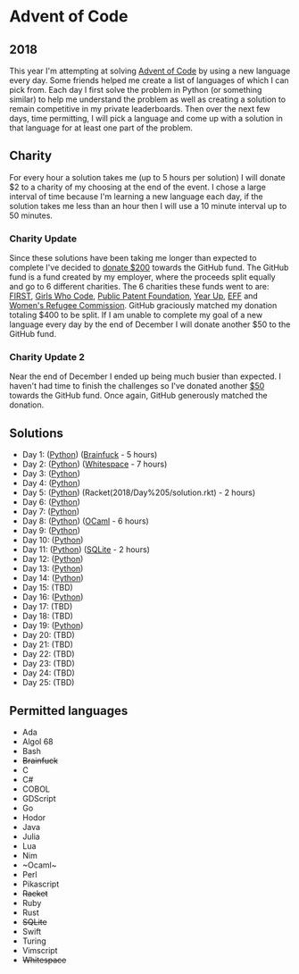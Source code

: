 # Advent of Code

## 2018

This year I'm attempting at solving [Advent of Code](https://adventofcode.com/)
by using a new language every day. Some friends helped me create a list of languages of which I can pick from. Each day I first solve the problem in Python (or something similar) to help me understand the problem as well as creating a solution to remain competitive in my private leaderboards. Then over the next few days, time permitting, I will pick a language and come up with a solution in that language for at least one part of the problem.

## Charity

For every hour a solution takes me (up to 5 hours per solution) I will donate $2 to a charity of my choosing at the end of the event. I chose a large interval of time because I'm learning a new language each day, if the solution takes me less than an hour then I will use a 10 minute interval up to 50 minutes.

### Charity Update

Since these solutions have been taking me longer than expected to complete I've decided to [donate $200](https://i.fletchto99.com/4edc8047.png) towards the GitHub fund. The GitHub fund is a fund created by my employer, where the proceeds split equally and go to 6 different charities. The 6 charities these funds went to are: [FIRST](https://www.firstinspires.org/), [Girls Who Code](https://girlswhocode.com/), [Public Patent Foundation](http://www.pubpat.org/), [Year Up](https://www.yearup.org/), [EFF](https://www.eff.org/) and [Women's Refugee Commission](https://www.womensrefugeecommission.org/). GitHub graciously matched my donation totaling $400 to be split. If I am unable to complete my goal of a new language every day by the end of December I will donate another $50 to the GitHub fund.

### Charity Update 2

Near the end of December I ended up being much busier than expected. I haven't had time to finish the challenges so I've donated another [$50](https://i.fletchto99.com/aafe768a.png) towards the GitHub fund. Once again, GitHub generously matched the donation.

## Solutions

- Day 1: ([Python](2018/Day%201/solution.py)) ([Brainfuck](2018/Day%201/part1.b) - 5 hours)
- Day 2: ([Python](2018/Day%204/solution.py)) ([Whitespace](2018/Day%202/solution.ws) - 7 hours)
- Day 3: ([Python](2018/Day%203/solution.py))
- Day 4: ([Python](2018/Day%204/solution.py))
- Day 5: ([Python](2018/Day%205/solution.py)) (Racket(2018/Day%205/solution.rkt) - 2 hours)
- Day 6: ([Python](2018/Day%206/solution.py))
- Day 7: ([Python](2018/Day%207/solution.py))
- Day 8: ([Python](2018/Day%208/solution.py)) ([OCaml](2018/Day%208/solution.ml) - 6 hours)
- Day 9: ([Python](2018/Day%209/solution.py))
- Day 10: ([Python](2018/Day%2010/solution.py))
- Day 11: ([Python](2018/Day%2011/solution.py)) ([SQLite](2018/Day%2011/solution.sql) - 2 hours)
- Day 12: ([Python](2018/Day%2012/solution.py))
- Day 13: ([Python](2018/Day%2013/solution.py))
- Day 14: ([Python](2018/Day%2014/solution.py))
- Day 15: (TBD)
- Day 16: ([Python](2018/Day%2016/solution.py))
- Day 17: (TBD)
- Day 18: (TBD)
- Day 19: ([Python](2018/Day%2019/solution.py))
- Day 20: (TBD)
- Day 21: (TBD)
- Day 22: (TBD)
- Day 23: (TBD)
- Day 24: (TBD)
- Day 25: (TBD)

## Permitted languages

- Ada
- Algol 68
- Bash
- ~~Brainfuck~~
- C
- C#
- COBOL
- GDScript
- Go
- Hodor
- Java
- Julia
- Lua
- Nim
- ~Ocaml~
- Perl
- Pikascript
- ~~Racket~~
- Ruby
- Rust
- ~~SQLite~~
- Swift
- Turing
- Vimscript
- ~~Whitespace~~
